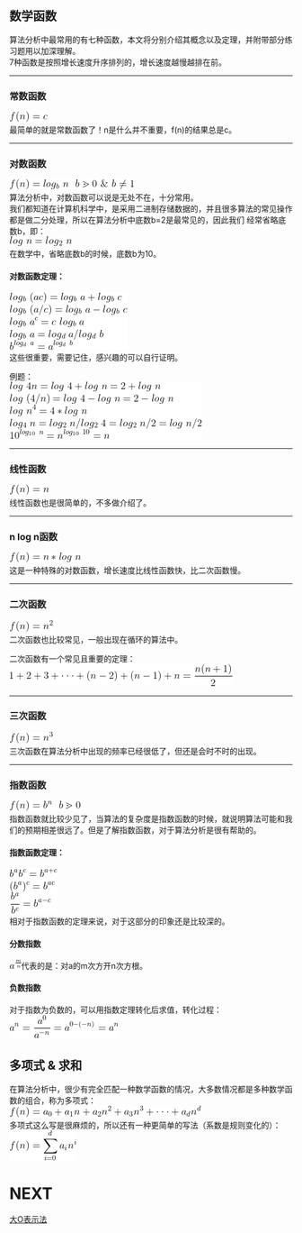## 数学函数
算法分析中最常用的有七种函数，本文将分别介绍其概念以及定理，并附带部分练习题用以加深理解。  
7种函数是按照增长速度升序排列的，增长速度越慢越排在前。
___
### 常数函数
![](../../images/1.gif "1")  
最简单的就是常数函数了！n是什么并不重要，f(n)的结果总是c。
___
### 对数函数
![](../../images/2.gif "2")  
算法分析中，对数函数可以说是无处不在，十分常用。  
我们都知道在计算机科学中，是采用二进制存储数据的，并且很多算法的常见操作都是做二分处理，所以在算法分析中底数b=2是最常见的，因此我们
经常省略底数b，即：  
![](../../images/3.gif "3")  
在数学中，省略底数b的时候，底数b为10。
#### 对数函数定理：  
![](../../images/4.gif "4")  
这些很重要，需要记住，感兴趣的可以自行证明。  

例题：  
![](../../images/5.gif "5")
___  
### 线性函数
![](../../images/6.gif "6")  
线性函数也是很简单的，不多做介绍了。
___
### n log n函数
![](../../images/7.gif "7")  
这是一种特殊的对数函数，增长速度比线性函数快，比二次函数慢。  
___
### 二次函数
![](../../images/8.gif "8")  
二次函数也比较常见，一般出现在循环的算法中。 

二次函数有一个常见且重要的定理：  
![](../../images/9.gif "9") 
___
### 三次函数
![](../../images/12.gif "12")  
三次函数在算法分析中出现的频率已经很低了，但还是会时不时的出现。
___
### 指数函数
![](../../images/10.gif "10")  
指数函数就比较少见了，当算法的复杂度是指数函数的时候，就说明算法可能和我们的预期相差很远了。但是了解指数函数，对于算法分析是很有帮助的。

#### 指数函数定理：  
![](../../images/11.gif "11")  
相对于指数函数的定理来说，对于这部分的印象还是比较深的。

#### 分数指数 
![](../../images/13.gif "13")代表的是：对a的m次方开n次方根。
#### 负数指数
对于指数为负数的，可以用指数定理转化后求值，转化过程：  
![](../../images/14.gif "14")

## 多项式 & 求和
在算法分析中，很少有完全匹配一种数学函数的情况，大多数情况都是多种数学函数的组合，称为多项式：  
![](../../images/15.gif "15")  
多项式这么写是很麻烦的，所以还有一种更简单的写法（系数是规则变化的）：  
![](../../images/16.gif "16")

# NEXT
[大O表示法](../c_大O表示法)